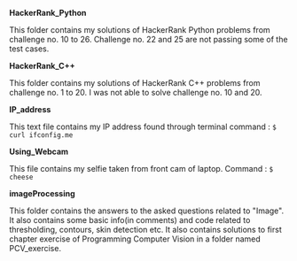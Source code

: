**HackerRank_Python**

This folder contains my solutions of HackerRank Python problems from challenge no. 10 to 26. Challenge no. 22 and 25 are not passing some of the test cases.

**HackerRank_C++**

This folder contains my solutions of HackerRank C++ problems from challenge no. 1 to 20. I was not able to solve challenge no. 10 and 20.

**IP_address**

This text file contains my IP address found through terminal command : 
```$ curl ifconfig.me```

**Using_Webcam**

This file contains my selfie taken from front cam of laptop. Command :
```$ cheese```

**imageProcessing**

This folder contains the answers to the asked questions related to "Image". It also contains some basic info(in comments) and code related to thresholding, contours, skin detection etc. It also contains solutions to first chapter exercise of Programming Computer Vision in a folder named PCV_exercise.
